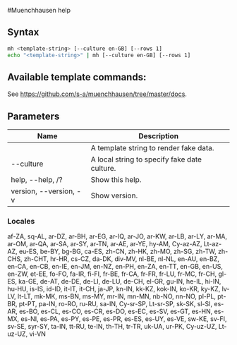 #Muenchhausen help

## Syntax

```sh
mh <template-string> [--culture en-GB] [--rows 1]
echo "<template-string>" | mh [--culture en-GB] [--rows 1]
```
## Available template commands:

See https://github.com/s-a/muenchhausen/tree/master/docs.

## Parameters
|Name|Description|
|----|-----------|
|<template-string>|A template string to render fake data.|
|--culture|A local string to specify fake date culture.|
|help, --help, /? |Show this help.|
|version, --version, -v|Show version.|

### Locales

af-ZA, sq-AL, ar-DZ, ar-BH, ar-EG, ar-IQ, ar-JO, ar-KW, ar-LB, ar-LY, ar-MA, ar-OM, ar-QA, ar-SA, ar-SY, ar-TN, ar-AE, ar-YE, hy-AM, Cy-az-AZ, Lt-az-AZ, eu-ES, be-BY, bg-BG, ca-ES, zh-CN, zh-HK, zh-MO, zh-SG, zh-TW, zh-CHS, zh-CHT, hr-HR, cs-CZ, da-DK, div-MV, nl-BE, nl-NL, en-AU, en-BZ, en-CA, en-CB, en-IE, en-JM, en-NZ, en-PH, en-ZA, en-TT, en-GB, en-US, en-ZW, et-EE, fo-FO, fa-IR, fi-FI, fr-BE, fr-CA, fr-FR, fr-LU, fr-MC, fr-CH, gl-ES, ka-GE, de-AT, de-DE, de-LI, de-LU, de-CH, el-GR, gu-IN, he-IL, hi-IN, hu-HU, is-IS, id-ID, it-IT, it-CH, ja-JP, kn-IN, kk-KZ, kok-IN, ko-KR, ky-KZ, lv-LV, lt-LT, mk-MK, ms-BN, ms-MY, mr-IN, mn-MN, nb-NO, nn-NO, pl-PL, pt-BR, pt-PT, pa-IN, ro-RO, ru-RU, sa-IN, Cy-sr-SP, Lt-sr-SP, sk-SK, sl-SI, es-AR, es-BO, es-CL, es-CO, es-CR, es-DO, es-EC, es-SV, es-GT, es-HN, es-MX, es-NI, es-PA, es-PY, es-PE, es-PR, es-ES, es-UY, es-VE, sw-KE, sv-FI, sv-SE, syr-SY, ta-IN, tt-RU, te-IN, th-TH, tr-TR, uk-UA, ur-PK, Cy-uz-UZ, Lt-uz-UZ, vi-VN